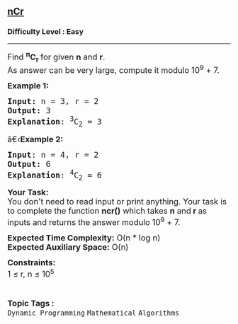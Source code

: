 <h2><a href="https://practice.geeksforgeeks.org/problems/ncr2132/1?page=3&difficulty[]=0&status[]=unsolved&category[]=Dynamic%20Programming&sortBy=submissions">nCr</a></h2><h3>Difficulty Level : Easy</h3><hr><div class="problems_problem_content__Xm_eO"><p><span style="font-size:18px">Find <strong><sup>n</sup>C<sub>r</sub>&nbsp;</strong>for given <strong>n</strong> and <strong>r</strong>.<br>
As answer can be very large, compute it modulo 10<sup>9</sup> + 7.</span></p>

<p><span style="font-size:18px"><strong>Example 1:</strong></span></p>

<pre><span style="font-size:18px"><strong>Input: </strong>n = 3, r = 2
<strong>Output:</strong> 3
<strong>Explanation</strong>: <sup>3</sup>C<sub>2</sub>&nbsp;= 3 </span></pre>

<p><span style="font-size:18px">â€‹<strong>Example 2:</strong></span></p>

<pre><span style="font-size:18px"><strong>Input</strong>: n = 4, r = 2
<strong>Output:</strong> 6
<strong>Explanation</strong>: <sup>4</sup>C<sub>2</sub>&nbsp;= 6 </span></pre>

<p><span style="font-size:18px"><strong>Your Task:&nbsp;&nbsp;</strong><br>
You don't need to read input or print anything. Your task is to complete the function&nbsp;<strong>ncr()</strong>&nbsp;which takes <strong>n</strong> and<strong> r&nbsp;</strong>as inputs and returns the answer modulo&nbsp;10<sup>9</sup> + 7.</span></p>

<p><span style="font-size:18px"><strong>Expected Time Complexity:</strong>&nbsp;O(n * log n)<br>
<strong>Expected Auxiliary Space:</strong>&nbsp;O(n)</span></p>

<p><span style="font-size:18px"><strong>Constraints:</strong><br>
1 ≤ r, n ≤ 10<sup>5</sup></span></p>
</div><br><p><span style=font-size:18px><strong>Topic Tags : </strong><br><code>Dynamic Programming</code>&nbsp;<code>Mathematical</code>&nbsp;<code>Algorithms</code>&nbsp;